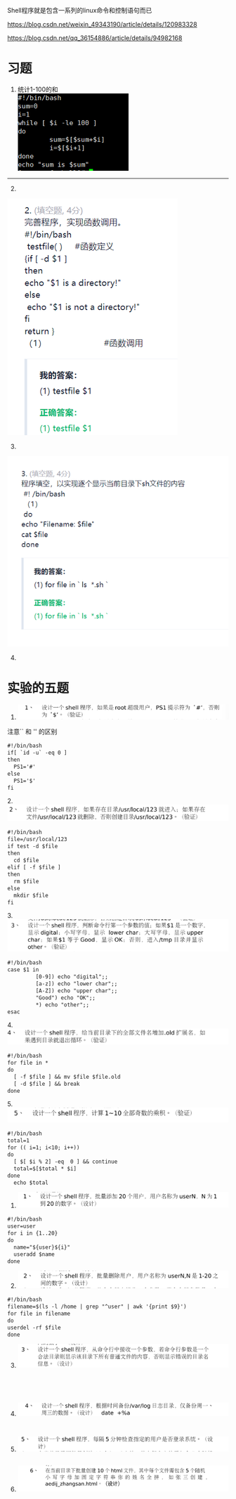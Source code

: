 Shell程序就是包含一系列的linux命令和控制语句而已     

<https://blog.csdn.net/weixin_49343190/article/details/120983328>   

<https://blog.csdn.net/qq_36154886/article/details/94982168>    

# 习题  
1. 统计1-100的和     
![img_91.png](img_91.png)     

----


2.   
![img_92.png](img_92.png)     

3.      
![img_93.png](img_93.png)



4. 
    







# 实验的五题  
1. ![img_107.png](img_107.png)      

注意`` 和 '' 的区别
```shell
#!/bin/bash
if[ `id -u` -eq 0 ]
then 
  PS1='#'
else 
  PS1='$'
fi 
```

2.![img_108.png](img_108.png)    
```shell
#!/bin/bash 
file=/usr/local/123
if test -d $file
then
  cd $file
elif [ -f $file ]
then  
  rm $file
else
  mkdir $file
fi
```     

3.![img_109.png](img_109.png)    
```shell
#!/bin/bash   
case $1 in 
         [0-9]) echo "digital";;
         [a-z]) echo "lower char";;
         [A-Z]) echo "upper char";;
         "Good") echo "OK";;
         *) echo "other";;
esac  
```

4.![img_110.png](img_110.png)    
```shell
#!/bin/bash
for file in * 
do
  [ -f $file ] && mv $file $file.old
  [ -d $file ] && break
done
```


5.![img_111.png](img_111.png)    
```shell
#!/bin/bash 
total=1
for (( i=1; i<10; i++)) 
do
  [ $[ $i % 2] -eq  0 ] && continue
  total=$[$total * $i]
done
  echo $total
```

1. ![img_113.png](img_113.png)   
```shell
#!/bin/bash 
user=user
for i in {1..20} 
do 
  name="${user}${i}"
  useradd $name
done   
```


2. ![img_114.png](img_114.png)   
```shell 
#!/bin/bash
filename=$(ls -l /home | grep "^user" | awk '{print $9}')
for file in filename 
do
userdel -rf $file 
done  
```

3. ![img_115.png](img_115.png)   
```shell




```




4. ![img_116.png](img_116.png)   
```shell


```


5. ![img_117.png](img_117.png)  
```shell

```


6. ![img_118.png](img_118.png)   
```shell




```